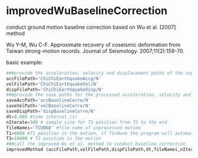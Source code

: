 # improvedWuBaselineCorrection
conduct ground motion baseline correction based on Wu et al. [2007] method

Wu Y-M, Wu C-F. Approximate recovery of coseismic deformation from Taiwan strong-motion records. Journal of Seismology. 2007;11(2):159-70.

basic example:
```python
###provide the acceleration, velocity and displacement paths of the unprocessed motion
accFilePath='ChiChiEarthquakeAccg/N'
velFilePath='ChiChiEarthquakeVel/N'
dispFilePath='ChiChiEarthquakeDisp/N'
###provide the save paths for the processed acceleration, velocity and displacement
saveAccPath='accBaselineCorre/N'
saveVelPath='velBaselineCorre/N'
saveDispPath='dispBaselineCorre/N'
dt=0.005 #time interval (s)
nIterate=500 # sample size for T2 position from T3 to the end
fileNamei='TCU068' #file name of unprocessed motion
T1=6050 #T1 position in the motion, if T1=None the program will automatically determine T1
T3=10000 # T3 position in the motion
###call the improved Wu et al. method to conduct baseline correction
improvedMethod (accFilePath,velFilePath,dispFilePath,dt,fileNamei,nIterate,saveAccPath,saveVelPath,saveDispPath,T3,T1)
```

